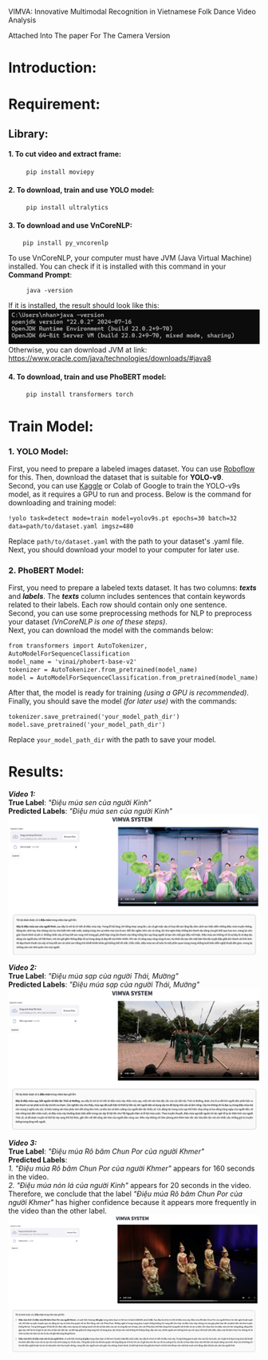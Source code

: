 VIMVA: Innovative Multimodal Recognition in
Vietnamese Folk Dance Video Analysis

Attached Into The paper For The Camera Version

# Introduction:

# Requirement:
## Library:
#### 1. To cut video and extract frame:
```
     pip install moviepy
```
#### 2. To download, train and use YOLO model:
```
     pip install ultralytics
```
#### 3. To download and use VnCoreNLP:
```
    pip install py_vncorenlp
```
To use VnCoreNLP, your computer must have JVM (Java Virtual Machine) installed. You can check if it is installed with this command in your **Command Prompt**:
```
     java -version
```
If it is installed, the result should look like this:
![JVM](jvm.png)
Otherwise, you can download JVM at link: https://www.oracle.com/java/technologies/downloads/#java8
#### 4. To download, train and use PhoBERT model:
```
     pip install transformers torch
```


# Train Model:
### 1. YOLO Model:
First, you need to prepare a labeled images dataset. You can use [Roboflow](https://app.roboflow.com/) for this. Then, download the dataset that is suitable for **YOLO-v9**.<br>
Second, you can use [Kaggle](https://www.kaggle.com/) or Colab of Google to train the YOLO-v9s model, as it requires a GPU to run and process. Below is the command for downloading and training model:
```
!yolo task=detect mode=train model=yolov9s.pt epochs=30 batch=32 data=path/to/dataset.yaml imgsz=480
```
Replace ```path/to/dataset.yaml``` with the path to your dataset's .yaml file.<br>
Next, you should download your model to your computer for later use.

### 2. PhoBERT Model:
First, you need to prepare a labeled texts dataset. It has two columns: ***texts*** and ***labels***. The ***texts*** column includes sentences that contain keywords related to their labels. Each row should contain only one sentence. <br>
Second, you can use some preprocessing methods for NLP to preprocess your dataset *(VnCoreNLP is one of these steps)*. <br>
Next, you can download the model with the commands below:
```
from transformers import AutoTokenizer, AutoModelForSequenceClassification
model_name = 'vinai/phobert-base-v2'
tokenizer = AutoTokenizer.from_pretrained(model_name)
model = AutoModelForSequenceClassification.from_pretrained(model_name)
```
After that, the model is ready for training *(using a GPU is recommended)*. Finally, you should save the model *(for later use)* with the commands:
```
tokenizer.save_pretrained('your_model_path_dir')
model.save_pretrained('your_model_path_dir')
```
Replace ```your_model_path_dir``` with the path to save your model.

# Results:
***Video 1:*** <br>
**True Label**: *"Điệu múa sen của người Kinh"* <br>
**Predicted Labels**: *"Điệu múa sen của người Kinh"*
![Results1](./demo/demo1.jpg) <br>

***Video 2:*** <br>
**True Label**: *"Điệu múa sạp của người Thái, Mường"* <br>
**Predicted Labels**: *"Điệu múa sạp của người Thái, Mường"*
![Results2](./demo/demo2.jpg) <br>

***Video 3:*** <br>
**True Label**: *"Điệu múa Rô băm Chun Por của người Khmer"* <br>
**Predicted Labels**: <br>
*1. "Điệu múa Rô băm Chun Por của người Khmer"* appears for 160 seconds in the video. <br>
*2. "Điệu múa nón lá của người Kinh"* appears for 20 seconds in the video. <br>
Therefore, we conclude that the label *"Điệu múa Rô băm Chun Por của người Khmer"* has higher confidence because it appears more frequently in the video than the other label.
![Results3](./demo/demo3.1.jpg) <br>





